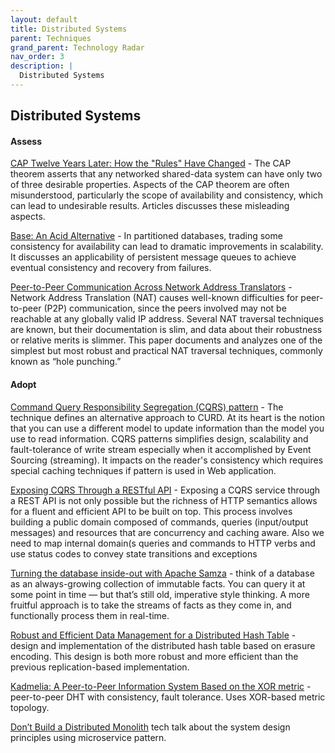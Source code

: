 ```yaml
---
layout: default
title: Distributed Systems
parent: Techniques
grand_parent: Technology Radar
nav_order: 3
description: |
  Distributed Systems  
---
```


## Distributed Systems

#### Assess

[CAP Twelve Years Later: How the "Rules" Have Changed](https://www.infoq.com/articles/cap-twelve-years-later-how-the-rules-have-changed) - The CAP theorem asserts that any net­worked shared-data system can have only two of three desirable properties. Aspects of the CAP theorem are often misunderstood, particularly the scope of availability and consistency, which can lead to undesirable results. Articles discusses these misleading aspects.

[Base: An Acid Alternative](https://queue.acm.org/detail.cfm?id=1394128) - In partitioned databases, trading some consistency for availability can lead to dramatic improvements in scalability. It discusses an applicability of persistent message queues to achieve eventual consistency and recovery from failures.

[Peer-to-Peer Communication Across Network Address Translators](https://bford.info/pub/net/p2pnat/index.html) - Network Address Translation (NAT) causes well-known difficulties for peer-to-peer (P2P) communication, since the peers involved may not be reachable at any globally valid IP address. Several NAT traversal techniques are known, but their documentation is slim, and data about their robustness or relative merits is slimmer. This paper documents and analyzes one of the simplest but most robust and practical NAT traversal techniques, commonly known as “hole punching.”

#### Adopt

[Command Query Responsibility Segregation (CQRS) pattern](https://martinfowler.com/bliki/CQRS.html) - The technique defines an alternative approach to CURD. At its heart is the notion that you can use a different model to update information than the model you use to read information. CQRS patterns simplifies design, scalability and fault-tolerance of write stream especially when it accomplished by Event Sourcing (streaming). It impacts on the reader's consistency which requires special caching techniques if pattern is used in Web application. 

[Exposing CQRS Through a RESTful API](https://www.infoq.com/articles/rest-api-on-cqrs/) - Exposing a CQRS service through a REST API is not only possible but the richness of HTTP semantics allows for a fluent and efficient API to be built on top. This process involves building a public domain composed of commands, queries (input/output messages) and resources that are concurrency and caching aware. Also we need to map internal domain(s queries and commands to HTTP verbs and use status codes to convey state transitions and exceptions 

[Turning the database inside-out with Apache Samza](https://www.confluent.io/blog/turning-the-database-inside-out-with-apache-samza/) - think of a database as an always-growing collection of immutable facts. You can query it at some point in time — but that’s still old, imperative style thinking. A more fruitful approach is to take the streams of facts as they come in, and functionally process them in real-time.

[Robust and Efficient Data Management for a Distributed Hash Table](https://pdfs.semanticscholar.org/6862/d2099203e4dcd4627ca2128115b4bd3d2fdb.pdf) - design and implementation of the distributed hash table based on erasure encoding. This design is both more robust and more efficient than the previous replication-based implementation.

[Kadmelia: A Peer-to-Peer Information System Based on the XOR metric](https://pdos.csail.mit.edu/~petar/papers/maymounkov-kademlia-lncs.pdf) - peer-to-peer DHT with consistency, fault tolerance. Uses XOR-based metric topology.  

[Don’t Build a Distributed Monolith](https://www.microservices.com/talks/dont-build-a-distributed-monolith/) tech talk about the system design principles using microservice pattern. 